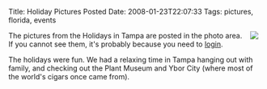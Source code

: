 Title: Holiday Pictures Posted
Date: 2008-01-23T22:07:33
Tags: pictures, florida, events


<img src="http://www.michaeljaylissner.com/files/images/Holiday%20Cover%20Pic.jpg" align="right" hspace="10">The pictures from the Holidays in Tampa are posted in the photo area. If you cannot see them, it's probably because you need to <a href="/user">login</a>.

The holidays were fun. We had a relaxing time in Tampa hanging out with family, and checking out the Plant Museum and Ybor City (where most of the world's cigars once came from). 